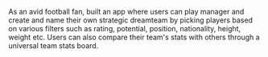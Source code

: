 As an avid football fan, built an app where users can play manager and create and name their own strategic dreamteam by picking players based on various filters such as rating, potential, position, nationality, height, weight etc. Users can also compare their team's stats with others through a universal team stats board. 
